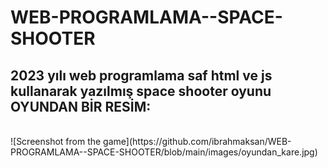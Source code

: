 # WEB-PROGRAMLAMA--SPACE-SHOOTER
2023 yılı web programlama saf html ve js kullanarak yazılmış space shooter oyunu
<br>
OYUNDAN BİR RESİM:
-----------------------------
<br>
![Screenshot from the game](https://github.com/ibrahmaksan/WEB-PROGRAMLAMA--SPACE-SHOOTER/blob/main/images/oyundan_kare.jpg)
